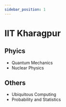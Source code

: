 ```yaml
---
sidebar_position: 1
---
```


# IIT Kharagpur

## Phyics

- Quantum Mechanics
- Nuclear Physics

## Others

- Ubiquitous Computing
- Probability and Statistics
